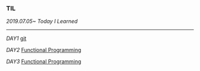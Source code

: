 ### TIL
*2019.07.05~* 			*Today I Learned*



------

*DAY1*			 [git](https://github.com/lallaheeee/TIL/blob/master/git/DAY1_190715.md)

*DAY2*			[Functional Programming](functionalprogramming/DAY2_190716.md) 

*DAY3*			[Functional Programming](functionalprogramming/DAY2_190716.md)

